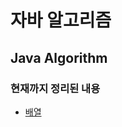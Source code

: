 # 자바 알고리즘

Java Algorithm
----------------------

### 현재까지 정리된 내용

- [배열](https://github.com/gloz0315/Algorithm/tree/main/배열)
